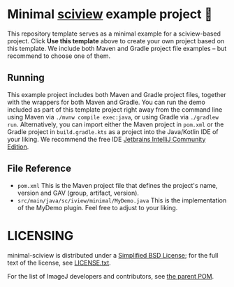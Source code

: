 # Minimal [sciview](https://github.com/scenerygraphics/sciview) example project 🚀

This repository template serves as a minimal example for a sciview-based project. Click **Use this template** above to create your own project based on this template. We include both Maven and Gradle project file examples – but recommend to choose one of them.

## Running

This example project includes both Maven and Gradle project files, together with the wrappers for both Maven and Gradle. You can run the demo included as part of this template project right away from the command line using Maven via `./mvnw compile exec:java`, or using Gradle via `./gradlew run`. Alternatively, you can import either the Maven project in `pom.xml` or the Gradle project in `build.gradle.kts` as a project into the Java/Kotlin IDE of your liking. We recommend the free IDE [Jetbrains IntelliJ Community Edition](https://www.jetbrains.com/idea/).

## File Reference

* `pom.xml` This is the Maven project file that defines the project's name, version and GAV (group, artifact, version).
* `src/main/java/sc/iview/minimal/MyDemo.java` This is the implementation of the MyDemo plugin. Feel free to adjust to your liking.

# LICENSING

minimal-sciview is distributed under a
[Simplified BSD License](http://en.wikipedia.org/wiki/BSD_licenses);
for the full text of the license, see
[LICENSE.txt](https://github.com/imagej/imagej/blob/master/LICENSE.txt).

For the list of ImageJ developers and contributors, see
[the parent POM](https://github.com/imagej/pom-imagej/blob/master/pom.xml).


